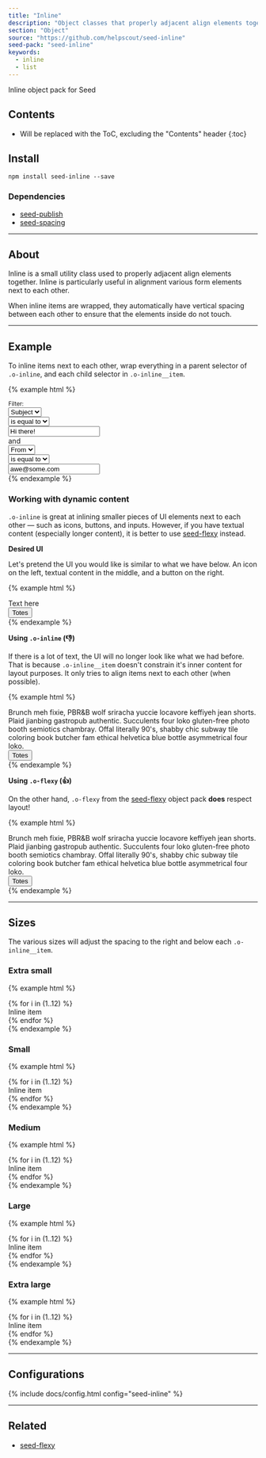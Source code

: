 ```yaml
---
title: "Inline"
description: "Object classes that properly adjacent align elements together."
section: "Object"
source: "https://github.com/helpscout/seed-inline"
seed-pack: "seed-inline"
keywords:
  - inline
  - list
---
```


Inline object pack for Seed

## Contents

* Will be replaced with the ToC, excluding the "Contents" header
{:toc}

## Install

```
npm install seed-inline --save
```



### Dependencies

* [seed-publish](/seed/packs/seed-publish)
* [seed-spacing](/seed/packs/seed-spacing)



---


## About

Inline is a small utility class used to properly adjacent align elements together. Inline is particularly useful in alignment various form elements next to each other.

When inline items are wrapped, they automatically have vertical spacing between each other to ensure that the elements inside do not touch.


---


## Example

To inline items next to each other, wrap everything in a parent selector of `.o-inline`, and each child selector in `.o-inline__item`.

{% example html %}
<div class="o-inline">
  <div class="o-inline__item">
    <small>Filter: </small>
  </div>
  <div class="o-inline__item">
    <select>
      <option>Subject</option>
    </select>
  </div>
  <div class="o-inline__item">
    <select>
      <option>is equal to</option>
    </select>
  </div>
  <div class="o-inline__item">
    <input type="text" value="Hi there!" placeholder="Example: Hello">
  </div>
  <div class="o-inline__item">
    and
  </div>
  <div class="o-inline__item">
    <select>
      <option>From</option>
    </select>
  </div>
  <div class="o-inline__item">
    <select>
      <option>is equal to</option>
    </select>
  </div>
  <div class="o-inline__item">
    <input type="text" value="awe@some.com" placeholder="Example: awe@some.com">
  </div>
</div>
{% endexample %}


### Working with dynamic content

`.o-inline` is great at inlining smaller pieces of UI elements next to each other — such as icons, buttons, and inputs. However, if you have textual content (especially longer content), it is better to use [seed-flexy](/seed/packs/seed-flexy) instead.


**Desired UI**

Let's pretend the UI you would like is similar to what we have below. An icon on the left, textual content in the middle, and a button on the right.

{% example html %}
<div class="o-inline">
  <div class="o-inline__item u-mrg-r-4">
    <i class="icon icon-workflow"></i>
  </div>
  <div class="o-inline__item">
    Text here
  </div>
  <div class="o-inline__item u-mrg-l-4">
    <button class="c-button">Totes</button>
  </div>
</div>
{% endexample %}

**Using `.o-inline` (👎)**

If there is a lot of text, the UI will no longer look like what we had before. That is because `.o-inline__item` doesn't constrain it's inner content for layout purposes. It only tries to align items next to each other (when possible).

{% example html %}
<div class="o-inline">
  <div class="o-inline__item u-mrg-r-4">
    <i class="icon icon-workflow"></i>
  </div>
  <div class="o-inline__item">
    Brunch meh fixie, PBR&B wolf sriracha yuccie locavore keffiyeh jean shorts. Plaid jianbing gastropub authentic. Succulents four loko gluten-free photo booth semiotics chambray. Offal literally 90's, shabby chic subway tile coloring book butcher fam ethical helvetica blue bottle asymmetrical four loko.
  </div>
  <div class="o-inline__item u-mrg-l-4">
    <button class="c-button">Totes</button>
  </div>
</div>
{% endexample %}


**Using `.o-flexy` (👍)**

On the other hand, `.o-flexy` from the [seed-flexy](/seed/packs/seed-flexy) object pack **does** respect layout!

{% example html %}
<div class="o-flexy o-flexy--top">
  <div class="o-flexy__item u-mrg-r-4">
    <i class="icon icon-workflow"></i>
  </div>
  <div class="o-flexy__block">
    Brunch meh fixie, PBR&B wolf sriracha yuccie locavore keffiyeh jean shorts. Plaid jianbing gastropub authentic. Succulents four loko gluten-free photo booth semiotics chambray. Offal literally 90's, shabby chic subway tile coloring book butcher fam ethical helvetica blue bottle asymmetrical four loko.
  </div>
  <div class="o-flexy__item u-mrg-l-4">
    <button class="c-button">Totes</button>
  </div>
</div>
{% endexample %}


---


## Sizes

The various sizes will adjust the spacing to the right and below each `.o-inline__item`.


### Extra small
{% example html %}
<div class="o-inline o-inline--xs">
  {% for i in (1..12) %}
    <div class="o-inline__item">
      Inline item
    </div>
  {% endfor %}
</div>
{% endexample %}


### Small
{% example html %}
<div class="o-inline o-inline--sm">
  {% for i in (1..12) %}
    <div class="o-inline__item">
      Inline item
    </div>
  {% endfor %}
</div>
{% endexample %}


### Medium
{% example html %}
<div class="o-inline o-inline--md">
  {% for i in (1..12) %}
    <div class="o-inline__item">
      Inline item
    </div>
  {% endfor %}
</div>
{% endexample %}


### Large
{% example html %}
<div class="o-inline o-inline--lg">
  {% for i in (1..12) %}
    <div class="o-inline__item">
      Inline item
    </div>
  {% endfor %}
</div>
{% endexample %}


### Extra large
{% example html %}
<div class="o-inline o-inline--xl">
  {% for i in (1..12) %}
    <div class="o-inline__item">
      Inline item
    </div>
  {% endfor %}
</div>
{% endexample %}



---



## Configurations

{% include docs/config.html config="seed-inline" %}



---



## Related

* [seed-flexy](/seed/packs/seed-flexy)
